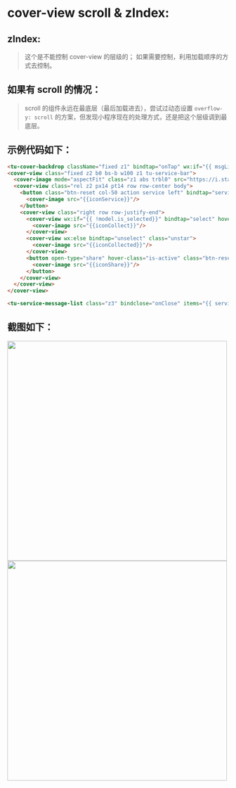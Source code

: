 # cover-view scroll & zIndex:


## zIndex:
> 这个是不能控制 cover-view 的层级的； 如果需要控制，利用加载顺序的方式去控制。

## 如果有 scroll 的情况：
> scroll 的组件永远在最底层（最后加载进去），尝试过动态设置 `overflow-y: scroll` 的方案，但发现小程序现在的处理方式，还是把这个层级调到最底层。

## 示例代码如下：
```html
<tu-cover-backdrop className="fixed z1" bindtap="onTap" wx:if="{{ msgListVisible }}"/>
<cover-view class="fixed z2 b0 bs-b w100 z1 tu-service-bar">
  <cover-image mode="aspectFit" class="z1 abs trbl0" src="https://i.stack.imgur.com/G3jOw.png"/>
  <cover-view class="rel z2 px14 pt14 row row-center body">
    <button class="btn-reset col-50 action service left" bindtap="service">
      <cover-image src="{{iconService}}"/>
    </button>
    <cover-view class="right row row-justify-end">
      <cover-view wx:if="{{ !model.is_selected}}" bindtap="select" hover-class="is-active" class="action star">
        <cover-image src="{{iconCollect}}"/>
      </cover-view>
      <cover-view wx:else bindtap="unselect" class="unstar">
        <cover-image src="{{iconCollected}}"/>
      </cover-view>
      <button open-type="share" hover-class="is-active" class="btn-reset action share">
        <cover-image src="{{iconShare}}"/>
      </button>
    </cover-view>
  </cover-view>
</cover-view>

<tu-service-message-list class="z3" bindclose="onClose" items="{{ serviceItems }}" wx:if="{{ msgListVisible }}"/>
```


## 截图如下：
<img width="500" src=""/>
<img width="500" src=""/>